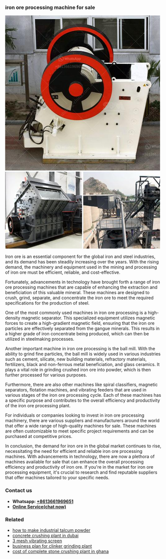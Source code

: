 <h3>iron ore processing machine for sale</h3><img src='1706766819.jpg' alt=''><p>Iron ore is an essential component for the global iron and steel industries, and its demand has been steadily increasing over the years. With the rising demand, the machinery and equipment used in the mining and processing of iron ore must be efficient, reliable, and cost-effective.</p><p>Fortunately, advancements in technology have brought forth a range of iron ore processing machines that are capable of enhancing the extraction and beneficiation of this valuable mineral. These machines are designed to crush, grind, separate, and concentrate the iron ore to meet the required specifications for the production of steel.</p><p>One of the most commonly used machines in iron ore processing is a high-density magnetic separator. This specialized equipment utilizes magnetic forces to create a high-gradient magnetic field, ensuring that the iron ore particles are effectively separated from the gangue minerals. This results in a higher grade of iron concentrate being produced, which can then be utilized in steelmaking processes.</p><p>Another important machine in iron ore processing is the ball mill. With the ability to grind fine particles, the ball mill is widely used in various industries such as cement, silicate, new building materials, refractory materials, fertilizers, black and non-ferrous metal beneficiation, and glass ceramics. It plays a vital role in grinding crushed iron ore into powder, which is then further processed for various purposes.</p><p>Furthermore, there are also other machines like spiral classifiers, magnetic separators, flotation machines, and vibrating feeders that are used in various stages of the iron ore processing cycle. Each of these machines has a specific purpose and contributes to the overall efficiency and productivity of the iron ore processing plant.</p><p>For individuals or companies looking to invest in iron ore processing machinery, there are various suppliers and manufacturers around the world that offer a wide range of high-quality machines for sale. These machines are often customizable to meet specific project requirements and can be purchased at competitive prices.</p><p>In conclusion, the demand for iron ore in the global market continues to rise, necessitating the need for efficient and reliable iron ore processing machines. With advancements in technology, there are now a plethora of machines available for sale that can enhance the overall processing efficiency and productivity of iron ore. If you're in the market for iron ore processing equipment, it's crucial to research and find reputable suppliers that offer machines tailored to your specific needs.</p><h3>Contact us</h3><ul><li><strong>Whatsapp:&nbsp;<a href="https://wa.me/8613661969651">+8613661969651</a></strong></li><li><a href="https://swt.shibang-china.com/?git&amp;zhl&amp;iron ore processing machine for sale"><strong>Online Service(chat now)</strong></a></li></ul><h3>Related</h3><ul><li><a href='how to make industrial talcum powder.md'>how to make industrial talcum powder</a></li><li><a href='concrete crushing plant in dubai.md'>concrete crushing plant in dubai</a></li><li><a href='3 mesh vibrating screen.md'>3 mesh vibrating screen</a></li><li><a href='business plan for clinker grinding plant.md'>business plan for clinker grinding plant</a></li><li><a href='cost of complete stone crushing plant in ghana.md'>cost of complete stone crushing plant in ghana</a></li></ul>